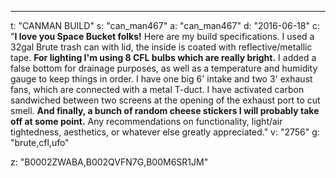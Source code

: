 ---
t: "CANMAN BUILD"
s: "can_man467"
a: "can_man467"
d: "2016-06-18"
c: "<strong>I love you Space Bucket folks!</strong> Here are my build specifications. I used a 32gal Brute trash can with lid, the inside is coated with reflective/metallic tape. <strong>For lighting I'm using 8 CFL bulbs which are really bright.</strong> I added a false bottom for drainage purposes, as well as a temperature and humidity gauge to keep things in order. I have one big 6' intake and two 3' exhaust fans, which are connected with a metal T-duct. I have activated carbon sandwiched between two screens at the opening of the exhaust port to cut smell. <strong>And finally, a bunch of random cheese stickers I will probably take off at some point.</strong> Any recommendations on functionality, light/air tightedness, aesthetics, or whatever else greatly appreciated."
v: "2756"
g: "brute,cfl,ufo"

z: "B0002ZWABA,B002QVFN7G,B00M6SR1JM"
